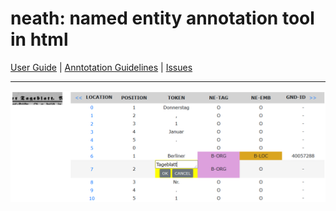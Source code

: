 # neath: named entity annotation tool in html
[User Guide](docs/User_Guide.md) | [Anntotation Guidelines](docs/Annotation_Guidelines.md) | [Issues](https://github.com/qurator-spk/neath/issues)

---
![Screenshot](assets/screenshot.png)
